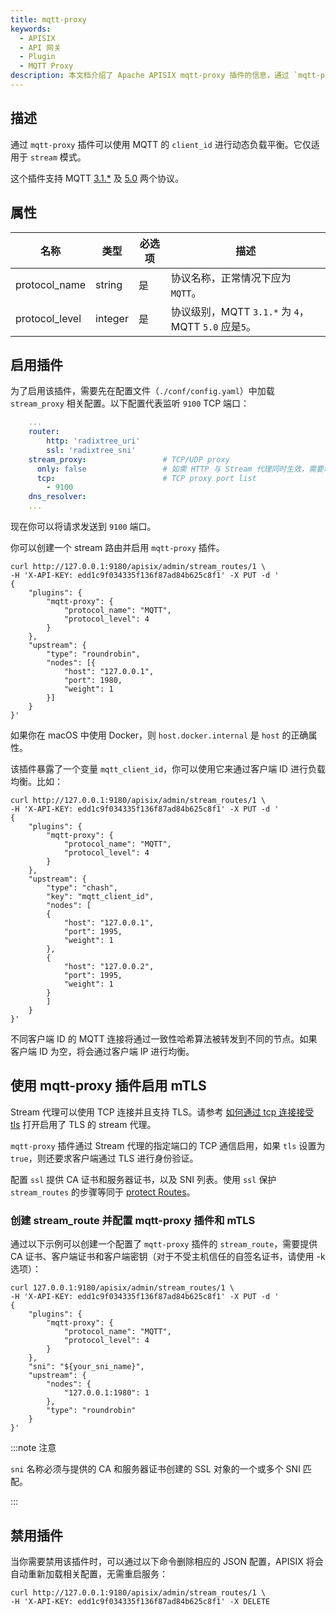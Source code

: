 ```yaml
---
title: mqtt-proxy
keywords:
  - APISIX
  - API 网关
  - Plugin
  - MQTT Proxy
description: 本文档介绍了 Apache APISIX mqtt-proxy 插件的信息，通过 `mqtt-proxy` 插件可以使用 MQTT 的 `client_id` 进行动态负载平衡。
---
```


<!--
#
# Licensed to the Apache Software Foundation (ASF) under one or more
# contributor license agreements.  See the NOTICE file distributed with
# this work for additional information regarding copyright ownership.
# The ASF licenses this file to You under the Apache License, Version 2.0
# (the "License"); you may not use this file except in compliance with
# the License.  You may obtain a copy of the License at
#
#     http://www.apache.org/licenses/LICENSE-2.0
#
# Unless required by applicable law or agreed to in writing, software
# distributed under the License is distributed on an "AS IS" BASIS,
# WITHOUT WARRANTIES OR CONDITIONS OF ANY KIND, either express or implied.
# See the License for the specific language governing permissions and
# limitations under the License.
#
-->

## 描述

通过 `mqtt-proxy` 插件可以使用 MQTT 的 `client_id` 进行动态负载平衡。它仅适用于 `stream` 模式。

这个插件支持 MQTT [3.1.*](http://docs.oasis-open.org/mqtt/mqtt/v3.1.1/os/mqtt-v3.1.1-os.html) 及 [5.0]( https://docs.oasis-open.org/mqtt/mqtt/v5.0/mqtt-v5.0.html ) 两个协议。

## 属性

| 名称           | 类型    | 必选项  | 描述                                                   |
| -------------- | ------- | ----- | ------------------------------------------------------ |
| protocol_name  | string  | 是    | 协议名称，正常情况下应为 `MQTT`。                          |
| protocol_level | integer | 是    | 协议级别，MQTT `3.1.*` 为 `4`，MQTT `5.0` 应是`5`。   |

## 启用插件

为了启用该插件，需要先在配置文件（`./conf/config.yaml`）中加载 `stream_proxy` 相关配置。以下配置代表监听 `9100` TCP 端口：

```yaml title="./conf/config.yaml"
    ...
    router:
        http: 'radixtree_uri'
        ssl: 'radixtree_sni'
    stream_proxy:                 # TCP/UDP proxy
      only: false                 # 如需 HTTP 与 Stream 代理同时生效，需要增加该键值
      tcp:                        # TCP proxy port list
        - 9100
    dns_resolver:
    ...
```

现在你可以将请求发送到 `9100` 端口。

你可以创建一个 stream 路由并启用 `mqtt-proxy` 插件。

```shell
curl http://127.0.0.1:9180/apisix/admin/stream_routes/1 \
-H 'X-API-KEY: edd1c9f034335f136f87ad84b625c8f1' -X PUT -d '
{
    "plugins": {
        "mqtt-proxy": {
            "protocol_name": "MQTT",
            "protocol_level": 4
        }
    },
    "upstream": {
        "type": "roundrobin",
        "nodes": [{
            "host": "127.0.0.1",
            "port": 1980,
            "weight": 1
        }]
    }
}'
```

如果你在 macOS 中使用 Docker，则 `host.docker.internal` 是 `host` 的正确属性。

该插件暴露了一个变量 `mqtt_client_id`，你可以使用它来通过客户端 ID 进行负载均衡。比如：

```shell
curl http://127.0.0.1:9180/apisix/admin/stream_routes/1 \
-H 'X-API-KEY: edd1c9f034335f136f87ad84b625c8f1' -X PUT -d '
{
    "plugins": {
        "mqtt-proxy": {
            "protocol_name": "MQTT",
            "protocol_level": 4
        }
    },
    "upstream": {
        "type": "chash",
        "key": "mqtt_client_id",
        "nodes": [
        {
            "host": "127.0.0.1",
            "port": 1995,
            "weight": 1
        },
        {
            "host": "127.0.0.2",
            "port": 1995,
            "weight": 1
        }
        ]
    }
}'
```

不同客户端 ID 的 MQTT 连接将通过一致性哈希算法被转发到不同的节点。如果客户端 ID 为空，将会通过客户端 IP 进行均衡。

## 使用 mqtt-proxy 插件启用 mTLS

Stream 代理可以使用 TCP 连接并且支持 TLS。请参考 [如何通过 tcp 连接接受 tls](../stream-proxy.md/#accept-tls-over-tcp-connection) 打开启用了 TLS 的 stream 代理。

`mqtt-proxy` 插件通过 Stream 代理的指定端口的 TCP 通信启用，如果 `tls` 设置为 `true`，则还要求客户端通过 TLS 进行身份验证。

配置 `ssl` 提供 CA 证书和服务器证书，以及 SNI 列表。使用 `ssl` 保护 `stream_routes` 的步骤等同于 [protect Routes](../mtls.md/#protect-route)。

### 创建 stream_route 并配置 mqtt-proxy 插件和 mTLS

通过以下示例可以创建一个配置了 `mqtt-proxy` 插件的 `stream_route`，需要提供 CA 证书、客户端证书和客户端密钥（对于不受主机信任的自签名证书，请使用 -k 选项）：

```shell
curl 127.0.0.1:9180/apisix/admin/stream_routes/1 \
-H 'X-API-KEY: edd1c9f034335f136f87ad84b625c8f1' -X PUT -d '
{
    "plugins": {
        "mqtt-proxy": {
            "protocol_name": "MQTT",
            "protocol_level": 4
        }
    },
    "sni": "${your_sni_name}",
    "upstream": {
        "nodes": {
            "127.0.0.1:1980": 1
        },
        "type": "roundrobin"
    }
}'
```

:::note 注意

`sni` 名称必须与提供的 CA 和服务器证书创建的 SSL 对象的一个​​或多个 SNI 匹配。

:::

## 禁用插件

当你需要禁用该插件时，可以通过以下命令删除相应的 JSON 配置，APISIX 将会自动重新加载相关配置，无需重启服务：

```shell
curl http://127.0.0.1:9180/apisix/admin/stream_routes/1 \
-H 'X-API-KEY: edd1c9f034335f136f87ad84b625c8f1' -X DELETE
```
